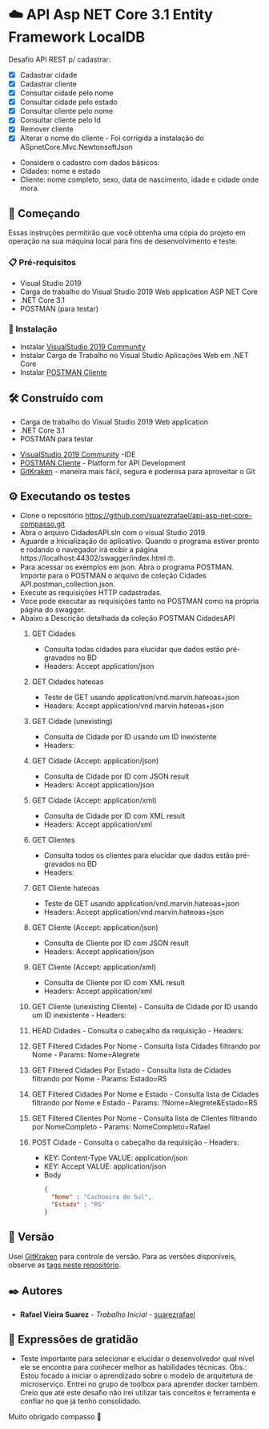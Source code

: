 # :cloud: API Asp NET Core 3.1 Entity Framework LocalDB

Desafio API REST p/ cadastrar:

- [x] Cadastrar cidade 
- [x] Cadastrar cliente 
- [x] Consultar cidade pelo nome 
- [x] Consultar cidade pelo estado 
- [x] Consultar cliente pelo nome
- [x] Consultar cliente pelo Id
- [x] Remover cliente
- [x] Alterar o nome do cliente - Foi corrigida a instalação do ASpnetCore.Mvc.NewtonsoftJson 

- Considere o cadastro com dados básicos:
 - Cidades: nome e estado
 - Cliente: nome completo, sexo, data de nascimento, idade e cidade onde mora.

## 🚀 Começando

Essas instruções permitirão que você obtenha uma cópia do projeto em operação na sua máquina local para fins de desenvolvimento e teste.

### 📋 Pré-requisitos
 - Visual Studio 2019
 - Carga de trabalho do Visual Studio 2019 Web application ASP NET Core
 - .NET Core 3.1
 - POSTMAN (para testar)

### 🔧 Instalação

- Instalar [VisualStudio 2019 Community](https://visualstudio.microsoft.com/pt-br/thank-you-downloading-visual-studio/?sku=Community&rel=16) 
- Instalar Carga de Trabalho no Visual Studio Aplicações Web em .NET Core
- Instalar [POSTMAN Cliente](https://www.postman.com/downloads/)

## 🛠️ Construído com

 - Carga de trabalho do Visual Studio 2019 Web application 
 - .NET Core 3.1
 - POSTMAN para testar
 
* [VisualStudio 2019 Community](https://visualstudio.microsoft.com/pt-br/thank-you-downloading-visual-studio/?sku=Community&rel=16) -IDE
* [POSTMAN Cliente](https://dl.pstmn.io/download/latest/win64) - Platform for API Development
* [GitKraken](https://www.gitkraken.com/git-client) - maneira mais fácil, segura e poderosa para aproveitar o Git


  
## ⚙️ Executando os testes

- Clone o repositório https://github.com/suarezrafael/api-asp-net-core-compasso.git
- Abra o arquivo CidadesAPI.sln com o visual Studio 2019.
- Aguarde a Inicialização do aplicativo. Quando o programa estiver pronto e rodando o navegador irá exibir a página https://localhost:44302/swagger/index.html 🤓.
- Para acessar os exemplos em json. Abra o programa POSTMAN. Importe para o POSTMAN o arquivo de coleção Cidades API.postman_collection.json.
- Execute as requisições HTTP cadastradas. 
- Voce pode executar as requisições tanto no POSTMAN como na própria página do swagger.
- Abaixo a Descrição detalhada da coleção POSTMAN CidadesAPI
   1. GET Cidades 
      - Consulta todas cidades para elucidar que dados estão pré-gravados no BD
      - Headers: Accept application/json
   2. GET Cidades hateoas
      - Teste de GET usando application/vnd.marvin.hateoas+json
      - Headers: Accept application/vnd.marvin.hateoas+json
   3. GET Cidade (unexisting)
      - Consulta de Cidade por ID usando um ID inexistente
      - Headers:
   4. GET Cidade (Accept: application/json)
      - Consulta de Cidade por ID com JSON result
      - Headers: Accept application/json
   5. GET Cidade (Accept: application/xml)
      - Consulta de Cidade por ID com XML result
      - Headers: Accept application/xml
	  
   6. GET Clientes
      - Consulta todos os clientes para elucidar que dados estão pré-gravados no BD
      - Headers:
   7. GET Cliente hateoas
      - Teste de GET usando application/vnd.marvin.hateoas+json
      - Headers: Accept application/vnd.marvin.hateoas+json
	  
   8. GET Cliente (Accept: application/json)
      - Consulta de Cliente por ID com JSON result
      - Headers: Accept application/json
   9. GET Cliente (Accept: application/xml)
      - Consulta de Cliente por ID com XML result
      - Headers: Accept application/xml
   10. GET Cliente (unexisting Cliente)
      - Consulta de Cidade por ID usando um ID inexistente
      - Headers:
   11. HEAD Cidades
      - Consulta o cabeçalho da requisição
      - Headers:
   12. GET Filtered Cidades Por Nome
      - Consulta lista Cidades filtrando por Nome
      - Params: Nome=Alegrete
   13. GET Filtered Cidades Por Estado
      - Consulta lista de Cidades filtrando por Nome
      - Params: Estado=RS
   14. GET Filtered Cidades Por Nome e Estado
      - Consulta lista de Cidades filtrando por Nome e Estado
      - Params: ?Nome=Alegrete&Estado=RS
   15. GET Filtered Clientes Por Nome
      - Consulta lista de Clientes filtrando por NomeCompleto
      - Params: NomeCompleto=Rafael
   11. POST Cidade
      - Consulta o cabeçalho da requisição
      - Headers:
	    - KEY: Content-Type VALUE: application/json
		- KEY: Accept VALUE: application/json
		- Body
          ```json
		  {
			"Nome" : "Cachoeira do Sul",
			"Estado" : "RS"
	      }
          ```
		  
## 📌 Versão

Usei [GitKraken](https://www.gitkraken.com/git-client) para controle de versão. Para as versões disponíveis, observe as [tags neste repositório](https://github.com/suarezrafael/api-asp-net-core-compasso/tags). 

## ✒️ Autores

* **Rafael Vieira Suarez** - *Trabalho Inicial* - [suarezrafael](https://github.com/suarezrafael)

## 🎁 Expressões de gratidão

* Teste importante para selecionar e elucidar o desenvolvedor qual nível ele se encontra para conhecer melhor as habilidades técnicas.
Obs.: Estou focado a iniciar o aprendizado sobre o modelo de arquitetura de microserviço. 
Entrei no grupo de toolbox para aprender docker também. Creio que até este desafio não irei utilizar tais conceitos e ferramenta e confiar no que já tenho consolidado.

Muito obrigado compasso 📢
